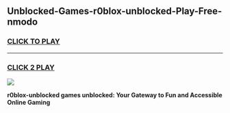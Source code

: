 
## Unblocked-Games-r0blox-unblocked-Play-Free-nmodo
<h3>
<a href="https://premium76.site?title=r0blox-unblocked&ref=18A1">CLICK TO PLAY</a></h3>
<hr>

<h3>
<a href="https://premium76.site?title=r0blox-unblocked&ref=18A1">CLICK 2 PLAY</a>
  
</h3>

<a href="https://premium76.site?title=r0blox-unblocked&ref=18A1"><img src="https://clearcache.store/games.png"></a>


**r0blox-unblocked games unblocked: Your Gateway to Fun and Accessible Online Gaming**
